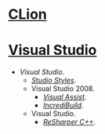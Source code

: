 # [CLion](https://jetbrains.com/clion/)

# [Visual Studio](https://visualstudio.com/)

+ *Visual Studio*.
    + [*Studio Styles*](https://studiostyl.es/).
    + Visual Studio 2008.
        + [*Visual Assist*](https://wholetomato.com/).
        + [*IncrediBuild*](https://incredibuild.com/).
    + Visual Studio.
        + [*ReSharper С++*](https://jetbrains.com/resharper-cpp/).
